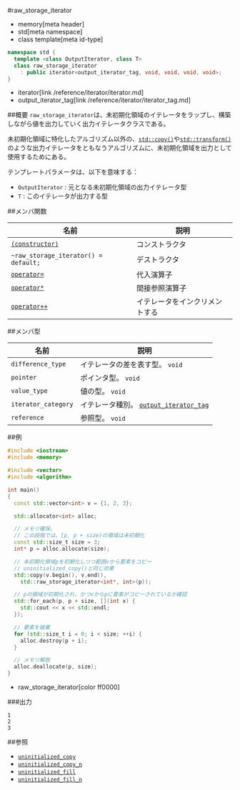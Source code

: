 #raw_storage_iterator
* memory[meta header]
* std[meta namespace]
* class template[meta id-type]

```cpp
namespace std {
  template <class OutputIterator, class T>
  class raw_storage_iterator
    : public iterator<output_iterator_tag, void, void, void, void>;
}
```
* iterator[link /reference/iterator/iterator.md]
* output_iterator_tag[link /reference/iterator/iterator_tag.md]

##概要
`raw_storage_iterator`は、未初期化領域のイテレータをラップし、構築しながら値を出力していく出力イテレータクラスである。

未初期化領域に特化したアルゴリズム以外の、[`std::copy()`](/reference/algorithm/copy.md)や[`std::transform()`](/reference/algorithm/transform.md)のような出力イテレータをともなうアルゴリズムに、未初期化領域を出力として使用するためにある。


テンプレートパラメータは、以下を意味する：

- `OutputIterator` : 元となる未初期化領域の出力イテレータ型
- `T` : このイテレータが出力する型


##メンバ関数

| 名前 | 説明 |
|--------------------------------------|-------------------------------|
| [`(constructor)`](./raw_storage_iterator/op_constructor.md) | コンストラクタ |
| `~raw_storage_iterator() = default;` | デストラクタ |
| [`operator=`](./raw_storage_iterator/op_assign.md)     | 代入演算子 |
| [`operator*`](./raw_storage_iterator/op_deref.md)      | 間接参照演算子 |
| [`operator++`](./raw_storage_iterator/op_increment.md) | イテレータをインクリメントする |


##メンバ型

| 名前 | 説明 |
|---------------------|--------------------------------------------------------------|
| `difference_type`   | イテレータの差を表す型。 `void` |
| `pointer`           | ポインタ型。 `void` |
| `value_type`        | 値の型。 `void` |
| `iterator_category` | イテレータ種別。 [`output_iterator_tag`](/reference/iterator/iterator_tag.md) |
| `reference`         | 参照型。 `void` |


##例
```cpp
#include <iostream>
#include <memory>

#include <vector>
#include <algorithm>

int main()
{
  const std::vector<int> v = {1, 2, 3};

  std::allocator<int> alloc;

  // メモリ確保。
  // この段階では、[p, p + size)の領域は未初期化
  const std::size_t size = 3;
  int* p = alloc.allocate(size);

  // 未初期化領域pを初期化しつつ範囲vから要素をコピー
  // uninitialized_copy()と同じ効果
  std::copy(v.begin(), v.end(),
    std::raw_storage_iterator<int*, int>(p));

  // pの領域が初期化され、かつvからpに要素がコピーされているか確認
  std::for_each(p, p + size, [](int x) {
    std::cout << x << std::endl;
  });

  // 要素を破棄
  for (std::size_t i = 0; i < size; ++i) {
    alloc.destroy(p + i);
  }

  // メモリ解放
  alloc.deallocate(p, size);
}
```
* raw_storage_iterator[color ff0000]

###出力
```
1
2
3
```

##参照
- [`uninitialized_copy`](./uninitialized_copy.md)
- [`uninitialized_copy_n`](./uninitialized_copy_n.md)
- [`uninitialized_fill`](./uninitialized_fill.md)
- [`uninitialized_fill_n`](./uninitialized_fill_n.md)


